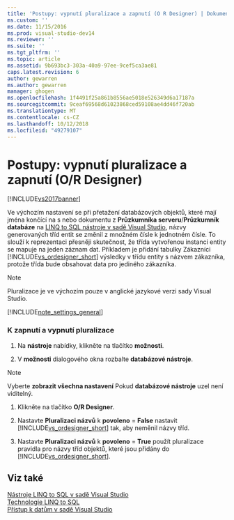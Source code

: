 ```yaml
---
title: 'Postupy: vypnutí pluralizace a zapnutí (O R Designer) | Dokumentace Microsoftu'
ms.custom: ''
ms.date: 11/15/2016
ms.prod: visual-studio-dev14
ms.reviewer: ''
ms.suite: ''
ms.tgt_pltfrm: ''
ms.topic: article
ms.assetid: 9b693bc3-303a-40a9-97ee-9cef5ca3ae81
caps.latest.revision: 6
author: gewarren
ms.author: gewarren
manager: ghogen
ms.openlocfilehash: 1f4491f25a861b8556ae5018e526349d6a17187a
ms.sourcegitcommit: 9ceaf69568d61023868ced59108ae4dd46f720ab
ms.translationtype: MT
ms.contentlocale: cs-CZ
ms.lasthandoff: 10/12/2018
ms.locfileid: "49279107"
---
```

# <a name="how-to-turn-pluralization-on-and-off-or-designer"></a>Postupy: vypnutí pluralizace a zapnutí (O/R Designer)
[!INCLUDE[vs2017banner](../includes/vs2017banner.md)]

  
Ve výchozím nastavení se při přetažení databázových objektů, které mají jména končící na s nebo dokumentu z **Průzkumníka serveru**/**Průzkumník databáze** na [LINQ to SQL nástroje v sadě Visual Studio](../data-tools/linq-to-sql-tools-in-visual-studio2.md), názvy generovaných tříd entit se změnil z množném čísle k jednotném čísle. To slouží k reprezentaci přesněji skutečnost, že třída vytvořenou instanci entity se mapuje na jeden záznam dat. Příkladem je přidání tabulky Zákazníci [!INCLUDE[vs_ordesigner_short](../includes/vs-ordesigner-short-md.md)] výsledky v třídu entity s názvem zákazníka, protože třída bude obsahovat data pro jediného zákazníka.  
  
> [!NOTE]
>  Pluralizace je ve výchozím pouze v anglické jazykové verzi sady Visual Studio.  
  
 [!INCLUDE[note_settings_general](../includes/note-settings-general-md.md)]  
  
### <a name="to-turn-pluralization-on-and-off"></a>K zapnutí a vypnutí pluralizace  
  
1.  Na **nástroje** nabídky, klikněte na tlačítko **možnosti**.  
  
2.  V **možnosti** dialogového okna rozbalte **databázové nástroje**.  
  
> [!NOTE]
>  Vyberte **zobrazit všechna nastavení** Pokud **databázové nástroje** uzel není viditelný.  
  
1.  Klikněte na tlačítko **O/R Designer**.  
  
2.  Nastavte **Pluralizaci názvů** k **povoleno** = **False** nastavit [!INCLUDE[vs_ordesigner_short](../includes/vs-ordesigner-short-md.md)] tak, aby neměnil názvy tříd.  
  
3.  Nastavte **Pluralizaci názvů** k **povoleno** = **True** použít pluralizace pravidla pro názvy tříd objektů, které jsou přidány do [!INCLUDE[vs_ordesigner_short](../includes/vs-ordesigner-short-md.md)].  
  
## <a name="see-also"></a>Viz také  
 [Nástroje LINQ to SQL v sadě Visual Studio](../data-tools/linq-to-sql-tools-in-visual-studio2.md)   
 [Technologie LINQ to SQL](http://msdn.microsoft.com/library/73d13345-eece-471a-af40-4cc7a2f11655)   
 [Přístup k datům v sadě Visual Studio](../data-tools/accessing-data-in-visual-studio.md)

